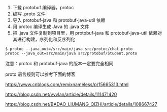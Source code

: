 1. 下载 protobuf 编译器，protoc
2. 编写 .proto 文件
3. 导入 protobuf-java 和 protobuf-java-util 依赖
4. 用 protoc 编译生成 Java 的 .java 文件
5. 把 .java 文件复制到项目里，用  protobuf-java 和 protobuf-java-util 依赖对其进行构建，序列化和反序列化



```shell
$ protoc --java_out=/src/main/java src/protoc/chat.proto
protoc --java_out=src/main/java src/protobuf/Student.proto
```



注意：protoc 和 protobuf-java 的版本一定要完全相同



proto 语言规则可以参考下面的博客

https://www.cnblogs.com/remixnameless/p/15665313.html

https://blog.csdn.net/vvvlan/article/details/111471420

https://blog.csdn.net/BADAO_LIUMANG_QIZHI/article/details/108667427



